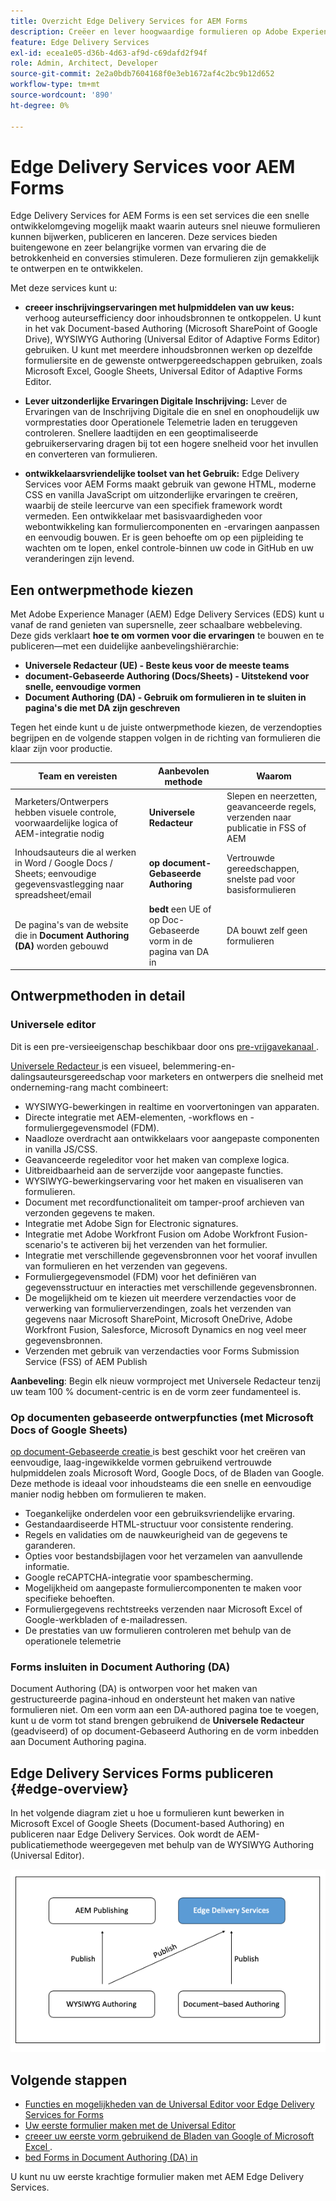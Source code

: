 ```yaml
---
title: Overzicht Edge Delivery Services for AEM Forms
description: Creëer en lever hoogwaardige formulieren op Adobe Experience Manager Edge Delivery Services, met de nadruk op de Universal Editor-ontwerpaanpak.
feature: Edge Delivery Services
exl-id: ecea1e05-d36b-4d63-af9d-c69dafd2f94f
role: Admin, Architect, Developer
source-git-commit: 2e2a0bdb7604168f0e3eb1672af4c2bc9b12d652
workflow-type: tm+mt
source-wordcount: '890'
ht-degree: 0%

---
```



# Edge Delivery Services voor AEM Forms


Edge Delivery Services for AEM Forms is een set services die een snelle ontwikkelomgeving mogelijk maakt waarin auteurs snel nieuwe formulieren kunnen bijwerken, publiceren en lanceren. Deze services bieden buitengewone en zeer belangrijke vormen van ervaring die de betrokkenheid en conversies stimuleren. Deze formulieren zijn gemakkelijk te ontwerpen en te ontwikkelen.

Met deze services kunt u:

- **creeer inschrijvingservaringen met hulpmiddelen van uw keus:** verhoog auteursefficiency door inhoudsbronnen te ontkoppelen. U kunt in het vak Document-based Authoring (Microsoft SharePoint of Google Drive), WYSIWYG Authoring (Universal Editor of Adaptive Forms Editor) gebruiken. U kunt met meerdere inhoudsbronnen werken op dezelfde formuliersite en de gewenste ontwerpgereedschappen gebruiken, zoals Microsoft Excel, Google Sheets, Universal Editor of Adaptive Forms Editor.

- **Lever uitzonderlijke Ervaringen Digitale Inschrijving:** Lever de Ervaringen van de Inschrijving Digitale die en snel en onophoudelijk uw vormprestaties door Operationele Telemetrie laden en teruggeven controleren. Snellere laadtijden en een geoptimaliseerde gebruikerservaring dragen bij tot een hogere snelheid voor het invullen en converteren van formulieren.

- **ontwikkelaarsvriendelijke toolset van het Gebruik:** Edge Delivery Services voor AEM Forms
maakt gebruik van gewone HTML, moderne CSS en vanilla JavaScript om uitzonderlijke ervaringen te creëren, waarbij de steile leercurve van een specifiek framework wordt vermeden. Een ontwikkelaar met basisvaardigheden voor webontwikkeling kan formuliercomponenten en -ervaringen aanpassen en eenvoudig bouwen. Er is geen behoefte om op een pijpleiding te wachten om te lopen, enkel controle-binnen uw code in GitHub en uw veranderingen zijn levend.

## Een ontwerpmethode kiezen


Met Adobe Experience Manager (AEM) Edge Delivery Services (EDS) kunt u vanaf de rand genieten van supersnelle, zeer schaalbare webbeleving. Deze gids verklaart **hoe te om vormen voor die ervaringen** te bouwen en te publiceren—met een duidelijke aanbevelingshiërarchie:

- **Universele Redacteur (UE) - Beste keus voor de meeste teams**
- **document-Gebaseerde Authoring (Docs/Sheets) - Uitstekend voor snelle, eenvoudige vormen**
- **Document Authoring (DA) - Gebruik om formulieren in te sluiten in pagina&#39;s die met DA zijn geschreven**

Tegen het einde kunt u de juiste ontwerpmethode kiezen, de verzendopties begrijpen en de volgende stappen volgen in de richting van formulieren die klaar zijn voor productie.


| Team en vereisten | Aanbevolen methode | Waarom |
|--------------------|--------------------|-----|
| Marketers/Ontwerpers hebben visuele controle, voorwaardelijke logica of AEM-integratie nodig | **Universele Redacteur** | Slepen en neerzetten, geavanceerde regels, verzenden naar publicatie in FSS of AEM |
| Inhoudsauteurs die al werken in Word / Google Docs / Sheets; eenvoudige gegevensvastlegging naar spreadsheet/email | **op document-Gebaseerde Authoring** | Vertrouwde gereedschappen, snelste pad voor basisformulieren |
| De pagina&#39;s van de website die in **Document Authoring (DA)** worden gebouwd | **bedt** een UE of op Doc-Gebaseerde vorm in de pagina van DA in | DA bouwt zelf geen formulieren |


## Ontwerpmethoden in detail

### Universele editor

<span class="preview"> Dit is een pre-versieeigenschap beschikbaar door ons <a href="https://experienceleague.adobe.com/docs/experience-manager-cloud-service/content/release-notes/prerelease.html?lang=nl-NL#new-features"> pre-vrijgavekanaal </a>. </span>

[ Universele Redacteur ](/help/edge/docs/forms/universal-editor/overview-universal-editor-for-edge-delivery-services-for-forms.md) is een visueel, belemmering-en-dalingsauteursgereedschap voor marketers en ontwerpers die snelheid met onderneming-rang macht combineert:

- WYSIWYG-bewerkingen in realtime en voorvertoningen van apparaten.
- Directe integratie met AEM-elementen, -workflows en -formuliergegevensmodel (FDM).
- Naadloze overdracht aan ontwikkelaars voor aangepaste componenten in vanilla JS/CSS.
- Geavanceerde regeleditor voor het maken van complexe logica.
- Uitbreidbaarheid aan de serverzijde voor aangepaste functies.
- WYSIWYG-bewerkingservaring voor het maken en visualiseren van formulieren.
- Document met recordfunctionaliteit om tamper-proof archieven van verzonden gegevens te maken.
- Integratie met Adobe Sign for Electronic signatures.
- Integratie met Adobe Workfront Fusion om Adobe Workfront Fusion-scenario&#39;s te activeren bij het verzenden van het formulier.
- Integratie met verschillende gegevensbronnen voor het vooraf invullen van formulieren en het verzenden van gegevens.
- Formuliergegevensmodel (FDM) voor het definiëren van gegevensstructuur en interacties met verschillende gegevensbronnen.
- De mogelijkheid om te kiezen uit meerdere verzendacties voor de verwerking van formulierverzendingen, zoals het verzenden van gegevens naar Microsoft SharePoint, Microsoft OneDrive, Adobe Workfront Fusion, Salesforce, Microsoft Dynamics en nog veel meer gegevensbronnen.
- Verzenden met gebruik van verzendacties voor Forms Submission Service (FSS) of AEM Publish

**Aanbeveling**: Begin elk nieuw vormproject met Universele Redacteur tenzij uw team 100 % document-centric is en de vorm zeer fundamenteel is.


### Op documenten gebaseerde ontwerpfuncties (met Microsoft Docs of Google Sheets)

[ op document-Gebaseerde creatie ](/help/edge/docs/forms/tutorial.md) is best geschikt voor het creëren van eenvoudige, laag-ingewikkelde vormen gebruikend vertrouwde hulpmiddelen zoals Microsoft Word, Google Docs, of de Bladen van Google. Deze methode is ideaal voor inhoudsteams die een snelle en eenvoudige manier nodig hebben om formulieren te maken.

- Toegankelijke onderdelen voor een gebruiksvriendelijke ervaring.
- Gestandaardiseerde HTML-structuur voor consistente rendering.
- Regels en validaties om de nauwkeurigheid van de gegevens te garanderen.
- Opties voor bestandsbijlagen voor het verzamelen van aanvullende informatie.
- Google reCAPTCHA-integratie voor spambescherming.
- Mogelijkheid om aangepaste formuliercomponenten te maken voor specifieke behoeften.
- Formuliergegevens rechtstreeks verzenden naar Microsoft Excel of Google-werkbladen of e-mailadressen.
- De prestaties van uw formulieren controleren met behulp van de operationele telemetrie


### Forms insluiten in Document Authoring (DA)

Document Authoring (DA) is ontworpen voor het maken van gestructureerde pagina-inhoud en ondersteunt het maken van native formulieren niet. Om een vorm aan een DA-authored pagina toe te voegen, kunt u de vorm tot stand brengen gebruikend de **Universele Redacteur** (geadviseerd) of op document-Gebaseerd Authoring en de vorm inbedden aan Document Authoring pagina.

## Edge Delivery Services Forms publiceren {#edge-overview}

In het volgende diagram ziet u hoe u formulieren kunt bewerken in Microsoft Excel of Google Sheets (Document-based Authoring) en publiceren naar Edge Delivery Services. Ook wordt de AEM-publicatiemethode weergegeven met behulp van de WYSIWYG Authoring (Universal Editor).

![ publiceer aan Edge Delivery Services en AEM ](/help/edge/docs/forms/assets/AEM-forms-with-EDS-publishing.png)


<!-- 
## Feature Comparison

| Capability | Universal Editor | Document-Based | Document Authoring |
|------------|-----------------|----------------|--------------------|
| Visual drag-and-drop | ✅ | – | – |
| Advanced rules editor | ✅ | Limited | – |
| Attachments | ✅ | EA | – |
| reCAPTCHA Enterprise | ✅ | ✅ | Depends on embed |
| Submit to spreadsheet/email | ✅ (FSS) | ✅ (FSS) | Via embed |
| Submit to AEM workflows/FDM | ✅ | – | Via UE embed |
| Custom components (JS/CSS) | ✅ | ✅ | Via embed |
| Localization via Sites | ✅ | Manual | Via embed |

-->

## Volgende stappen

- [Functies en mogelijkheden van de Universal Editor voor Edge Delivery Services for Forms](/help/edge/docs/forms/universal-editor/overview-universal-editor-for-edge-delivery-services-for-forms.md)
- [Uw eerste formulier maken met de Universal Editor](/help/edge/docs/forms/universal-editor/create-forms.md)
- [ creeer uw eerste vorm gebruikend de Bladen van Google of Microsoft Excel ](/help/edge/docs/forms/tutorial.md).
- [ bed Forms in Document Authoring (DA) in ](https://www.aem.live/developer/da-tutorial)


U kunt nu uw eerste krachtige formulier maken met AEM Edge Delivery Services.


<!-- 

## Start creating forms

- [Get started with Edge Delivery Services for AEM Forms](/help/edge/docs/forms/tutorial.md)
- [Create a form using Google Sheets or Microsoft Excel](/help/edge/docs/forms/create-forms.md)
- [Set up your Google Sheets or Microsoft Excel files to start accepting data​](/help/edge/docs/forms/submit-forms.md)
- [Publish your form and start collecting data](/help/edge/docs/forms/publish-forms.md)
- [Customize the look of your forms​](/help/edge/docs/forms/style-theme-forms.md)
- [Add repeatable sections to a form​](/help/edge/docs/forms/repeatable-forms.md)
- [Show a custom thank you message after form submission​](/help/edge/docs/forms/thank-you-page-form.md)
- [Adaptive Form Block components and their properties](/help/edge/docs/forms/form-components.md)
- [Real Use Monitoring](https://www.aem.live/developer/rum#authentication)

<!-- 

## Start creating forms

<div>

  <style>
    .card-container {
        width: calc(33.33% - 10px);;
        margin: 5px;
        border: 1px solid #ccc;
        border-radius: 5px;
        padding: 5px;
        box-sizing: border-box;
        transition: background-color 0.3s ease; /- Adding transition effect */
    }
    .card-container:hover {
        background-color: #f0f0f0; /- Changing background color on hover */
    }
</style>

<div style="display: flex; flex-wrap: wrap; justify-content: space-between; margin: -5px;">
    <div class="card-container">
        <a href="/help/edge/docs/forms/create-forms.md">
            <img src="/help/edge/assets/smock_devices_18_n.svg" alt="Create a form using eds forms" style="border-radius: 5px;"> </b>
            <br><b style="margin-top: 5px;">Create a form using Google Sheets or Microsoft Excel</b>
        </a>
        <p>Create forms that load and render quickly and automatically reflows on mobile devices.</p>
    </div>
    <div class="card-container">
        <a href="/help/edge/docs/forms/create-forms.md#manually-configure-a-spreadsheet-to-accept-data">   
            <img src="/help/edge/assets/smock_platformdatamapping_18_n.svg" alt="Submit form" alt="Use Form Fragments in an EDS Form" style="border-radius: 5px;"> </b>
            <br><b style="margin-top: 5px;">Submit form to spreadsheet</b>
        </a>
        <p>Submit forms directly to your Microsoft Excel or Google Sheets.</p>
    </div>
     <div class="card-container">
        <a href="/help/edge/docs/forms/style-theme-forms.md">
            <img src="/help/edge/assets/smock_imageautomode_18_N.svg" alt="Apply styles or themes to an eds form" style="border-radius: 5px;"> </b>
            <br><b style="margin-top: 5px;">Customize a theme</b>
        </a>
        <p>Create a consistent brand image by applying the same theme across forms.</p>
    </div>
      <div class="card-container">
        <a href="/help/edge/docs/forms/validate-forms.md">
            <img src="/help/edge/assets/smock_condition_18_n.svg" alt="Add validations to form fields" style="border-radius: 5px;"> </b>
            <br><b style="margin-top: 5px;">Apply field validations</b>
        </a>
        <p>Reduce errors and frustration by checking form inputs for proper formatting.</p>
    </div> 
            <div class="card-container">
        <a href="/help/edge/docs/forms/rules-forms.md">
            <img src="/help/edge/assets/smock_documentfragment_18_n.svg" alt="Use rules to add dynamic behaviour to a form" style="border-radius: 5px;"> </b>
            <br><b style="margin-top: 5px;">Use rules to add dynamic behaviour to a form</b>
        </a>
        <p>Reuse preconfigured fragments across multiple forms.</p>
    </div>
    <div class="card-container">
        <a href="/help/edge/docs/forms/translate-forms.md">  
            <img src="/help/edge/assets/smock_abc_18_n.svg" alt="Translate an EDS Form" style="border-radius: 5px;"> </b>
            <br><b style="margin-top: 5px;">Translate a form</b>
        </a>
        <p>Extend the reach of your forms while keeping costs in check.</p>
    </div>
    <div class="card-container">
        <a href="/help/edge/docs/forms/repeatable-forms.md">  
            <img src="/help/edge/assets/smock_addto_18_n.svg" alt="Add repeatable sections to an EDS Form" style="border-radius: 5px;"> </b>
            <br><b style="margin-top: 5px;">Add repeatable sections</b>
        </a>
        <p>Effortlessly create and add repeatable sections to a form.</p>
    </div>
    <div class="card-container">
        <a href="/help/edge/docs/forms/custom-components-forms.md"> 
            <img src="/help/edge/assets/smock_userdeveloper_18_n.svg" alt="Create custom forms components using standard JavaScript and CSS"  style="border-radius: 5px;"> </b>
            <br><b style="margin-top: 5px;">Create custom components</b>
        </a>
        <p>Use standard JavaScript and CSS to create components and themes.</p>
    </div>
    <div class="card-container">
        <a href="/help/edge/docs/forms/recaptacha-forms.md">  
            <img src="/help//edge/assets/smock_keyclock_18_n.svg" alt="Use reCAPTCHA in an EDS Form" style="border-radius: 5px;"> </b>
            <br><b style="margin-top: 5px;">Use reCAPTCHA</b>
        </a>
        <p>Use OOTB reCAPTCHA integration for robust spam and bot protection.</p>
    </div>


</div>


</br>


-->
